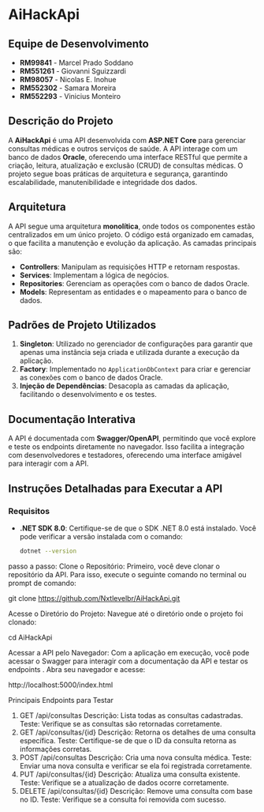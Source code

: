 # AiHackApi

## Equipe de Desenvolvimento
- **RM99841** - Marcel Prado Soddano
- **RM551261** - Giovanni Sguizzardi
- **RM98057** - Nicolas E. Inohue
- **RM552302** - Samara Moreira
- **RM552293** - Vinicius Monteiro

## Descrição do Projeto
A **AiHackApi** é uma API desenvolvida com **ASP.NET Core** para gerenciar consultas médicas e outros serviços de saúde. A API interage com um banco de dados **Oracle**, oferecendo uma interface RESTful que permite a criação, leitura, atualização e exclusão (CRUD) de consultas médicas. O projeto segue boas práticas de arquitetura e segurança, garantindo escalabilidade, manutenibilidade e integridade dos dados.

## Arquitetura
A API segue uma arquitetura **monolítica**, onde todos os componentes estão centralizados em um único projeto. O código está organizado em camadas, o que facilita a manutenção e evolução da aplicação. As camadas principais são:

- **Controllers**: Manipulam as requisições HTTP e retornam respostas.
- **Services**: Implementam a lógica de negócios.
- **Repositories**: Gerenciam as operações com o banco de dados Oracle.
- **Models**: Representam as entidades e o mapeamento para o banco de dados.

## Padrões de Projeto Utilizados

1. **Singleton**: Utilizado no gerenciador de configurações para garantir que apenas uma instância seja criada e utilizada durante a execução da aplicação.
2. **Factory**: Implementado no `ApplicationDbContext` para criar e gerenciar as conexões com o banco de dados Oracle.
3. **Injeção de Dependências**: Desacopla as camadas da aplicação, facilitando o desenvolvimento e os testes.

## Documentação Interativa
A API é documentada com **Swagger/OpenAPI**, permitindo que você explore e teste os endpoints diretamente no navegador. Isso facilita a integração com desenvolvedores e testadores, oferecendo uma interface amigável para interagir com a API.

## Instruções Detalhadas para Executar a API

### Requisitos
- **.NET SDK 8.0**: Certifique-se de que o SDK .NET 8.0 está instalado. Você pode verificar a versão instalada com o comando:
   ```bash
   dotnet --version

passo a passo:
Clone o Repositório: Primeiro, você deve clonar o repositório da API. Para isso, execute o seguinte comando no terminal ou prompt de comando:

git clone https://github.com/Nxtlevelbr/AiHackApi.git

Acesse o Diretório do Projeto: Navegue até o diretório onde o projeto foi clonado:

cd AiHackApi


Acessar a API pelo Navegador: Com a aplicação em execução, você pode acessar o Swagger para interagir com a documentação da API e testar os endpoints
. Abra seu navegador e acesse:


http://localhost:5000/index.html
	
Principais Endpoints para Testar
1. GET /api/consultas
Descrição: Lista todas as consultas cadastradas.
Teste: Verifique se as consultas são retornadas corretamente.
2. GET /api/consultas/{id}
Descrição: Retorna os detalhes de uma consulta específica.
Teste: Certifique-se de que o ID da consulta retorna as informações corretas.
3. POST /api/consultas
Descrição: Cria uma nova consulta médica.
Teste: Enviar uma nova consulta e verificar se ela foi registrada corretamente.
4. PUT /api/consultas/{id}
Descrição: Atualiza uma consulta existente.
Teste: Verifique se a atualização de dados ocorre corretamente.
5. DELETE /api/consultas/{id}
Descrição: Remove uma consulta com base no ID.
Teste: Verifique se a consulta foi removida com sucesso.


